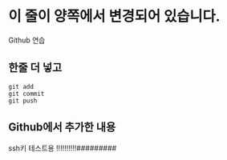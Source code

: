 # 이 줄이 양쪽에서 변경되어 있습니다.

Github 연습 

## 한줄 더 넣고

```
git add
git commit
git push
```

## Github에서 추가한 내용
ssh키 테스트용
!!!!!!!!!!#########